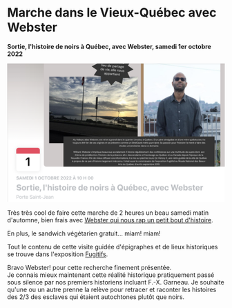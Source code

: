 <link rel="stylesheet" href="css/style.css">

# Marche dans le Vieux-Québec avec Webster
__Sortie, l'histoire de noirs à Québec, avec Webster, samedi 1er octobre 2022__

![Événement FaceBook Sortie, l'histoire de noirs à Québec, avec Webster](media/webster.png)

Très très cool de faire cette marche de 2 heures un beau samedi matin d'automne, bien frais avec [Webster qui nous rap un petit bout d'histoire](https://www.youtube.com/watch?v=OdL14IfV3U0). 

En plus, le sandwich végétarien gratuit... miam! miam!   
  
Tout le contenu de cette visite guidée d'épigraphes et de lieux historiques se trouve dans l'exposition [Fugitifs](https://msj.world/fugitifs/card/XZWRV9UDc).

Bravo Webster! pour cette recherche finement présentée.  
Je connais mieux maintenant cette réalité historique pratiquement passé sous silence par nos premiers historiens incluant F.-X. Garneau. Je souhaite qu'une ou un autre prenne la relève pour retracer et raconter les histoires des 2/3 des esclaves qui étaient autochtones plutôt que noirs.
